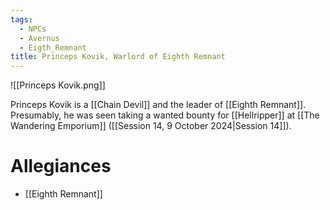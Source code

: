 ```yaml
---
tags:
  - NPCs
  - Avernus
  - Eigth_Remnant
title: Princeps Kovik, Warlord of Eighth Remnant
---
```

![[Princeps Kovik.png]]

Princeps Kovik is a [[Chain Devil]] and the leader of [[Eighth Remnant]]. Presumably, he was seen taking a wanted bounty for [[Hellripper]] at [[The Wandering Emporium]] ([[Session 14, 9 October 2024|Session 14]]).
# Allegiances
- [[Eighth Remnant]]